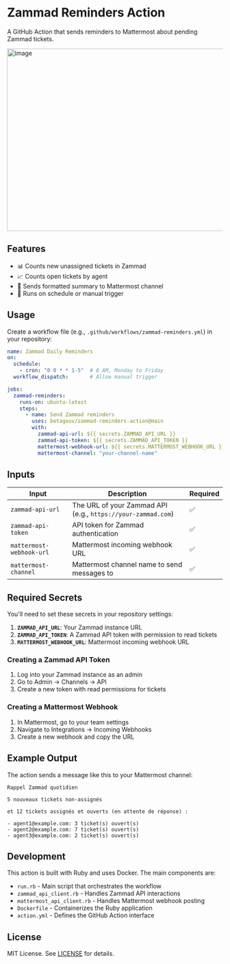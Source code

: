 # Zammad Reminders Action

A GitHub Action that sends reminders to Mattermost about pending Zammad tickets.

<img width="778" height="425" alt="image" src="https://github.com/user-attachments/assets/25aeeb4e-da09-4bc4-a4bc-f7811d5d8e52" />


## Features

- 📊 Counts new unassigned tickets in Zammad
- 📈 Counts open tickets by agent
- 💬 Sends formatted summary to Mattermost channel
- 🔄 Runs on schedule or manual trigger

## Usage

Create a workflow file (e.g., `.github/workflows/zammad-reminders.yml`) in your repository:

```yaml
name: Zammad Daily Reminders
on:
  schedule:
    - cron: "0 8 * * 1-5"  # 8 AM, Monday to Friday
  workflow_dispatch:       # Allow manual trigger

jobs:
  zammad-reminders:
    runs-on: ubuntu-latest
    steps:
      - name: Send Zammad reminders
        uses: betagouv/zammad-reminders-action@main
        with:
          zammad-api-url: ${{ secrets.ZAMMAD_API_URL }}
          zammad-api-token: ${{ secrets.ZAMMAD_API_TOKEN }}
          mattermost-webhook-url: ${{ secrets.MATTERMOST_WEBHOOK_URL }}
          mattermost-channel: "your-channel-name"
```

## Inputs

| Input | Description | Required |
|-------|-------------|----------|
| `zammad-api-url` | The URL of your Zammad API (e.g., `https://your-zammad.com`) | ✅ |
| `zammad-api-token` | API token for Zammad authentication | ✅ |
| `mattermost-webhook-url` | Mattermost incoming webhook URL | ✅ |
| `mattermost-channel` | Mattermost channel name to send messages to | ✅ |

## Required Secrets

You'll need to set these secrets in your repository settings:

1. **`ZAMMAD_API_URL`**: Your Zammad instance URL
2. **`ZAMMAD_API_TOKEN`**: A Zammad API token with permission to read tickets
3. **`MATTERMOST_WEBHOOK_URL`**: Mattermost incoming webhook URL

### Creating a Zammad API Token

1. Log into your Zammad instance as an admin
2. Go to Admin → Channels → API
3. Create a new token with read permissions for tickets

### Creating a Mattermost Webhook

1. In Mattermost, go to your team settings
2. Navigate to Integrations → Incoming Webhooks
3. Create a new webhook and copy the URL

## Example Output

The action sends a message like this to your Mattermost channel:

```
Rappel Zammad quotidien

5 nouveaux tickets non-assignés

et 12 tickets assignés et ouverts (en attente de réponse) :

- agent1@example.com: 3 ticket(s) ouvert(s)
- agent2@example.com: 7 ticket(s) ouvert(s)
- agent3@example.com: 2 ticket(s) ouvert(s)
```

## Development

This action is built with Ruby and uses Docker. The main components are:

- `run.rb` - Main script that orchestrates the workflow
- `zammad_api_client.rb` - Handles Zammad API interactions
- `mattermost_api_client.rb` - Handles Mattermost webhook posting
- `Dockerfile` - Containerizes the Ruby application
- `action.yml` - Defines the GitHub Action interface

## License

MIT License. See [LICENSE](LICENSE) for details.
